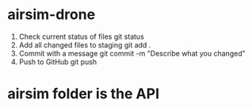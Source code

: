 # airsim-drone



1. Check current status of files
git status
2. Add all changed files to staging
git add .
3. Commit with a message
git commit -m "Describe what you changed"
4. Push to GitHub
git push


# airsim folder is the API